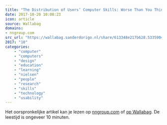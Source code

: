 ```yaml
---
title: "The Distribution of Users’ Computer Skills: Worse Than You Think"
date: 2017-10-20 10:08:23
icon: article
source: Wallabag
domains:
- nngroup.com
src_url: "https://wallabag.sanderdorigo.nl/share/613348e217b628.53359042"
2017: "10"
categories:
    - "computer"
    - "computers"
    - "design"
    - "education"
    - "learning"
    - "nielsen"
    - "people"
    - "research"
    - "skills"
    - "technology"
    - "usability"
---
```

Het oorspronkelijke artikel kan je lezen op [nngroup.com](https://www.nngroup.com/articles/computer-skill-levels/) of [op Wallabag](https://wallabag.sanderdorigo.nl/share/613348e217b628.53359042). De leestijd is ongeveer 10 minuten.
